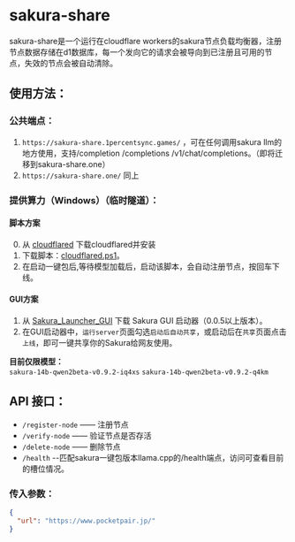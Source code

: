 # sakura-share
sakura-share是一个运行在cloudflare workers的sakura节点负载均衡器，注册节点数据存储在d1数据库，每一个发向它的请求会被导向到已注册且可用的节点，失效的节点会被自动清除。

## 使用方法：

### 公共端点：
1. `https://sakura-share.1percentsync.games/` ，可在任何调用sakura llm的地方使用，支持/completion /completions /v1/chat/completions。（即将迁移到sakura-share.one）
2. `https://sakura-share.one/` 同上
### 提供算力（Windows）（临时隧道）：
#### 脚本方案
0. 从 [cloudflared](https://github.com/cloudflare/cloudflared/releases/latest/download/cloudflared-windows-amd64.exe) 下载cloudflared并安装
1. 下载脚本：[cloudflared.ps1](https://github.com/1PercentSync/sakura-share/raw/main/cloudflared.ps1)。
2. 在启动一键包后,等待模型加载后，启动该脚本，会自动注册节点，按回车下线。
#### GUI方案
1. 从 [Sakura_Launcher_GUI](https://github.com/PiDanShouRouZhouXD/Sakura_Launcher_GUI/tags) 下载 Sakura GUI 启动器（0.0.5以上版本）。
2. 在GUI启动器中，`运行server`页面勾选`启动后自动共享`，或启动后在`共享`页面点击`上线`，即可一键共享你的Sakura给网友使用。

**目前仅限模型：**  
`sakura-14b-qwen2beta-v0.9.2-iq4xs`
`sakura-14b-qwen2beta-v0.9.2-q4km`

## API 接口：

- `/register-node` —— 注册节点  
- `/verify-node` —— 验证节点是否存活  
- `/delete-node` —— 删除节点  
- `/health` --匹配sakura一键包版本llama.cpp的/health端点，访问可查看目前的槽位情况。
### 传入参数：

```json
{
  "url": "https://www.pocketpair.jp/"
}
```
